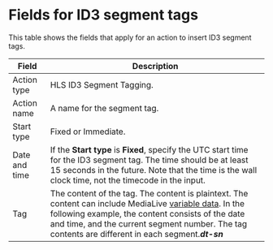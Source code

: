 # Fields for ID3 segment tags<a name="schedule-fields-for-id3-segment-tags"></a>

This table shows the fields that apply for an action to insert ID3 segment tags\.


| Field | Description | 
| --- | --- | 
| Action type | HLS ID3 Segment Tagging\. | 
| Action name | A name for the segment tag\.  | 
|  Start type  | Fixed or Immediate\. | 
| Date and time |  If the **Start type** is **Fixed**, specify the UTC start time for the ID3 segment tag\. The time should be at least 15 seconds in the future\. Note that the time is the wall clock time, not the timecode in the input\.  | 
| Tag | The content of the tag\. The content is plaintext\. The content can include MediaLive [variable data](variable-data-identifiers.md)\. In the following example, the content consists of the date and time, and the current segment number\. The tag contents are different in each segment\.**$dt$\-$sn$** | 